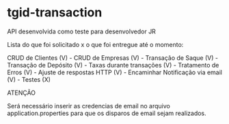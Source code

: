 # tgid-transaction
API desenvolvida como teste para desenvolvedor JR

Lista do que foi solicitado x o que foi entregue até o momento:

CRUD de Clientes (V) -
CRUD de Empresas (V) -
Transação de Saque (V) -
Transação de Depósito (V) -
Taxas durante transações (V) -
Tratamento de Erros (V) -
Ajuste de respostas HTTP (V) -
Encaminhar Notificação via email (V) -
Testes (X)

ATENÇÃO

Será necessário inserir as credencias de email no arquivo application.properties para que os disparos de email sejam realizados.
